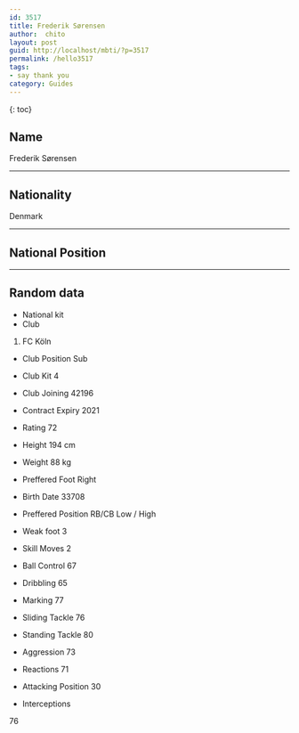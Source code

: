 ```yaml
---
id: 3517
title: Frederik Sørensen
author:  chito 
layout: post
guid: http://localhost/mbti/?p=3517
permalink: /hello3517
tags:
- say thank you
category: Guides
---
```



{: toc}


## Name  
Frederik Sørensen 

* * *

## Nationality  
Denmark 

* * *

## National Position 

* * *

## Random data 

  * National kit 
  * Club 
1. FC Köln 

  * Club Position 
Sub 

  * Club Kit 
4 

  * Club Joining 
42196 

  * Contract Expiry 
2021 

  * Rating 
72 

  * Height 
194 cm 

  * Weight 
88 kg 

  * Preffered Foot 
Right 

  * Birth Date 
33708 

  * Preffered Position 
RB/CB Low / High 

  * Weak foot 
3 

  * Skill Moves 
2 

  * Ball Control 
67 

  * Dribbling 
65 

  * Marking 
77 

  * Sliding Tackle 
76 

  * Standing Tackle 
80 

  * Aggression 
73 

  * Reactions 
71 

  * Attacking Position 
30 

  * Interceptions 

76</ul>
